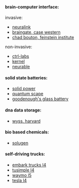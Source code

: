 #### brain-computer interface:
invasive:
* [neuralink](https://www.neuralink.com/)
* [braingate, case western](https://engineering.case.edu/groups/BrainGate2/node/11)
* [chad bouton, feinstein institute](https://www.youtube.com/watch?v=BPI7XWPSbS4)

non-invasive:
* [ctrl-labs](https://www.ctrl-labs.com/)
* [kernel](https://www.kernel.co/)
* [neurable](https://www.neurable.com/)



#### solid state batteries:
* [solid power](https://www.solidpowerbattery.com/#ourSolution)
* [quantum scape](https://www.quantumscape.com/)
* [goodenough's glass battery](https://spectrum.ieee.org/energywise/energy/batteries-storage/john-goodenough-glass-battery-news-hydroquebec)


#### dna data storage:
* [wyss, harvard](https://wyss.harvard.edu/technology/dna-data-storage/)


#### bio based chemicals:
* [solugen](https://www.solugentech.com/about.html)


#### self-driving trucks:
* [embark trucks l4](https://embarktrucks.com/)
* [tusimple l4](https://www.tusimple.com/)
* [waymo l5](https://waymo.com/)
* [tesla l4](https://www.tesla.com/semi)


